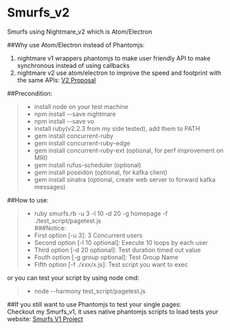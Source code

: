 # Smurfs_v2
Smurfs using Nightmare_v2 which is Atom/Electron  

##Why use Atom/Electron instead of Phantomjs:  
1. nightmare v1 wrappers phantomjs to make user friendly API to make synchronous instead of using callbacks  
2. nightmare v2 use atom/electron to improve the speed and footprint with the same APIs: [V2 Proposal](https://github.com/segmentio/nightmare)  

##Precondition:  
> * install node on your test machine  
> * npm install --save nightmare  
> * npm install --save vo  
> * install ruby(v2.2.3 from my side tested), add them to PATH
> * gem install concurrent-ruby
> * gem install concurrent-ruby-edge
> * gem install concurrent-ruby-ext (optional, for perf improvement on MRI)
> * gem install rufus-scheduler (optional)
> * gem install poseidon (optional, for kafka client)
> * gem install sinatra (optional, create web server to forward kafka messages)  

##How to use:  
> * ruby smurfs.rb -u 3 -l 10 -d 20 -g homepage -f ./test_script/pagetest.js  
###Notice:  
> * First option [-u 3]: 3 Concurrent users  
> * Second option [-l 10 optional]: Execute 10 loops by each user  
> * Third option [-d 20 optional]: Test duration timed out value
> * Fouth option [-g group optional]: Test Group Name 
> * Fifth option [-f ./xxx/x.js]: Test script you want to exec  

or you can test your script by using node cmd:  
> * node --harmony test_script/pagetest.js  

##If you still want to use Phantomjs to test your single pages:  
Checkout my Smurfs_v1, it uses native phantomjs scripts to load tests your website: [Smurfs V1 Project](https://github.com/joychester/Smurfs)    
